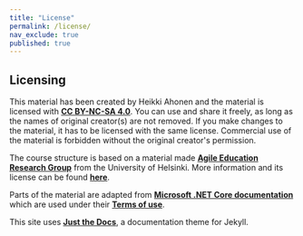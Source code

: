 ```yaml
---
title: "License"
permalink: /license/
nav_exclude: true
published: true
---
```


## Licensing

This material has been created by Heikki Ahonen and the material is licensed with [**CC BY-NC-SA 4.0**](https://creativecommons.org/licenses/by-nc-sa/4.0/deed). You can use and share it freely, as long as the names of original creator(s) are not removed. If you make changes to the material, it has to be licensed with the same license. Commercial use of the material is forbidden without the original creator's permission.

The course structure is based on a material made [**Agile Education Research Group**](https://www.helsinki.fi/en/researchgroups/data-driven-education) from the University of Helsinki. More information and its license can be found [**here**](https://ohjelmointi-19.mooc.fi/credits).

Parts of the material are adapted from [**Microsoft .NET Core documentation**](https://docs.microsoft.com/en-us/dotnet/core/) which are used under their [**Terms of use**](https://docs.microsoft.com/en-us/legal/termsofuse).

This site uses [**Just the Docs**](https://github.com/pmarsceill/just-the-docs), a documentation theme for Jekyll.